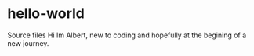 # hello-world
Source files
Hi Im Albert, new to coding and hopefully at the begining of a new journey.
